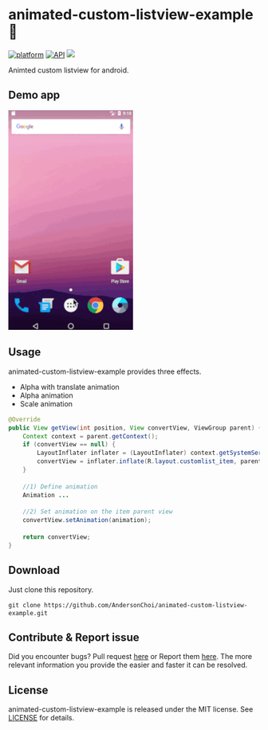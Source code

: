 # animated-custom-listview-example 🎊

[![platform](https://img.shields.io/badge/platform-Android-green.svg)](https://www.android.com)
[![API](https://img.shields.io/badge/API-19%2B-brightgreen.svg?style=flat)](https://android-arsenal.com/api?level=19)
![](https://img.shields.io/badge/license-MIT-blue.svg)

Animted custom listview for android.

## Demo app

[<img src="https://raw.githubusercontent.com/AndersonChoi/animated-custom-listview-example/master/image/video.gif" width="250" />]()

## Usage

animated-custom-listview-example provides three effects.

* Alpha with translate animation
* Alpha animation
* Scale animation

```java
@Override
public View getView(int position, View convertView, ViewGroup parent) {
    Context context = parent.getContext();
    if (convertView == null) {
        LayoutInflater inflater = (LayoutInflater) context.getSystemService(Context.LAYOUT_INFLATER_SERVICE);
        convertView = inflater.inflate(R.layout.customlist_item, parent, false);
    }
    
    //1) Define animation
    Animation ...
    
    //2) Set animation on the item parent view
    convertView.setAnimation(animation);

    return convertView;
}
```

## Download
Just clone this repository.

```
git clone https://github.com/AndersonChoi/animated-custom-listview-example.git
```

## Contribute & Report issue

Did you encounter bugs? Pull request [here](https://github.com/AndersonChoi/animated-custom-listview-example/pulls) or Report them [here](https://github.com/AndersonChoi/animated-custom-listview-example/issues). The more relevant information you provide the easier and faster it can be resolved.

## License 

animated-custom-listview-example is released under the MIT license. See [LICENSE](https://github.com/AndersonChoi/animated-custom-listview-example/blob/master/LICENSE) for details.

